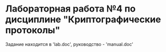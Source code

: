 Лабораторная работа №4 по дисциплине "Криптографические протоколы"
=============================

Задание находится в 'lab.doc', руководство - 'manual.doc'

